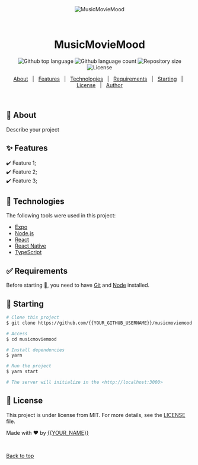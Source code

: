 <div align="center" id="top"> 
  <img src="./.github/app.gif" alt="MusicMovieMood" />

  &#xa0;

  <!-- <a href="https://musicmoviemood.netlify.app">Demo</a> -->
</div>

<h1 align="center">MusicMovieMood</h1>

<p align="center">
  <img alt="Github top language" src="https://img.shields.io/github/languages/top/{{YOUR_GITHUB_USERNAME}}/musicmoviemood?color=56BEB8">

  <img alt="Github language count" src="https://img.shields.io/github/languages/count/{{YOUR_GITHUB_USERNAME}}/musicmoviemood?color=56BEB8">

  <img alt="Repository size" src="https://img.shields.io/github/repo-size/{{YOUR_GITHUB_USERNAME}}/musicmoviemood?color=56BEB8">

  <img alt="License" src="https://img.shields.io/github/license/{{YOUR_GITHUB_USERNAME}}/musicmoviemood?color=56BEB8">

  <!-- <img alt="Github issues" src="https://img.shields.io/github/issues/{{YOUR_GITHUB_USERNAME}}/musicmoviemood?color=56BEB8" /> -->

  <!-- <img alt="Github forks" src="https://img.shields.io/github/forks/{{YOUR_GITHUB_USERNAME}}/musicmoviemood?color=56BEB8" /> -->

  <!-- <img alt="Github stars" src="https://img.shields.io/github/stars/{{YOUR_GITHUB_USERNAME}}/musicmoviemood?color=56BEB8" /> -->
</p>

<!-- Status -->

<!-- <h4 align="center"> 
	🚧  MusicMovieMood 🚀 Under construction...  🚧
</h4> 

<hr> -->

<p align="center">
  <a href="#dart-about">About</a> &#xa0; | &#xa0; 
  <a href="#sparkles-features">Features</a> &#xa0; | &#xa0;
  <a href="#rocket-technologies">Technologies</a> &#xa0; | &#xa0;
  <a href="#white_check_mark-requirements">Requirements</a> &#xa0; | &#xa0;
  <a href="#checkered_flag-starting">Starting</a> &#xa0; | &#xa0;
  <a href="#memo-license">License</a> &#xa0; | &#xa0;
  <a href="https://github.com/{{YOUR_GITHUB_USERNAME}}" target="_blank">Author</a>
</p>

<br>

## :dart: About ##

Describe your project

## :sparkles: Features ##

:heavy_check_mark: Feature 1;\
:heavy_check_mark: Feature 2;\
:heavy_check_mark: Feature 3;

## :rocket: Technologies ##

The following tools were used in this project:

- [Expo](https://expo.io/)
- [Node.js](https://nodejs.org/en/)
- [React](https://pt-br.reactjs.org/)
- [React Native](https://reactnative.dev/)
- [TypeScript](https://www.typescriptlang.org/)

## :white_check_mark: Requirements ##

Before starting :checkered_flag:, you need to have [Git](https://git-scm.com) and [Node](https://nodejs.org/en/) installed.

## :checkered_flag: Starting ##

```bash
# Clone this project
$ git clone https://github.com/{{YOUR_GITHUB_USERNAME}}/musicmoviemood

# Access
$ cd musicmoviemood

# Install dependencies
$ yarn

# Run the project
$ yarn start

# The server will initialize in the <http://localhost:3000>
```

## :memo: License ##

This project is under license from MIT. For more details, see the [LICENSE](LICENSE.md) file.


Made with :heart: by <a href="https://github.com/{{YOUR_GITHUB_USERNAME}}" target="_blank">{{YOUR_NAME}}</a>

&#xa0;

<a href="#top">Back to top</a>
